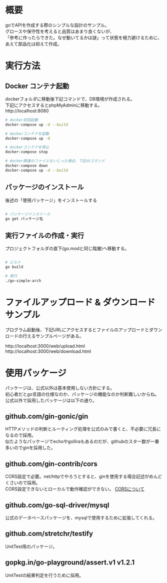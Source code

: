 # 概要

goでAPIを作成する際のシンプルな設計のサンプル。  
グロースや保守性を考えると品質はあまり良くないが、  
「参考に作ったらできた。なぜ動いてるかは謎」って状態を極力避けるために、あえて部品化は抑えて作成。

# 実行方法

## Docker コンテナ起動

dockerフォルダに移動後下記コマンドで、DB環境が作成される。  
下記にアクセスするとphpMyAdminに移動する。  
http://localhost:8080

```bash
# docker初回起動
docker-compose up -d --build

# dockerコンテナを起動
docker-compose up -d

# dockerコンテナを停止
docker-compose stop

# docker関連のファイルをいじった場合、下記のコマンド
docker-compose down
docker-compose up -d --build
```

## パッケージのインストール

後述の「使用パッケージ」をインストールする

```bash

# パッケージインストール
go get パッケージ名

```

## 実行ファイルの作成・実行

プロジェクトフォルダの直下(go.modと同じ階層)へ移動する。

```bash

# ビルド
go build

# 実行
./go-simple-arch

```


# ファイルアップロード & ダウンロード サンプル

プログラム起動後、下記URLにアクセスするとファイルのアップロードとダウンロードの行えるサンプルページがある。

http://localhost:3000/web/upload.html
http://localhost:3000/web/download.html

# 使用パッケージ

パッケージは、公式以外は基本使用しない方針にする。  
初心者だとgo言語の仕様なのか、パッケージの機能なのか判断難しいからね。  
公式以外で採用したパッケージは以下の通り。

## github.com/gin-gonic/gin  

HTTPメソッドの判断とルーティング処理を公式のみで書くと、不必要に冗長になるので採用。  
似たようなパッケージでechoやgolliraもあるのだが、githubのスター数が一番多いのでginを採用した。

## github.com/gin-contrib/cors

CORS設定で必要。net/httpでやろうとすると、ginを使用する場合記述がめんどくさいので採用。  
CORS設定できないとローカルで動作確認ができない。
[CORSについて](https://developer.mozilla.org/ja/docs/Web/HTTP/CORS)

## github.com/go-sql-driver/mysql  

公式のデータベースパッケージを、mysqlで使用するために拡張してくれる。

## github.com/stretchr/testify

UnitTest用のパッケージ。

## gopkg.in/go-playground/assert.v1 v1.2.1

UnitTestの結果判定を行うために採用。
